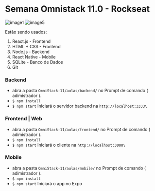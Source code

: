 <h1> Semana Omnistack 11.0 - Rockseat </h1>

![image1](https://user-images.githubusercontent.com/60307596/81362657-bd71fb00-90b7-11ea-8781-93f89427ebf7.PNG)
![image5](https://user-images.githubusercontent.com/60307596/81362712-ded2e700-90b7-11ea-9814-142b1c9508fd.PNG)


<p>Estão sendo usados:</p>
<ol>
  <li>React.js - Frontend </li>
  <li>HTML + CSS - Frontend</li>
  <li>Node.js - Backend</li>
  <li>React Native - Mobile</li>
  <li>SQLite - Banco de Dados</li>
  <li>Git</li>
</ol>

### Backend 

- abra a pasta `OmniStack-11/aulas/backend/` no Prompt de comando ( adimistrador ). 
- `$ npm install` 
-  `$ npm start` Iniciará o servidor backend na `http://localhost:3333\` 

### Frontend | Web

- abra a pasta `OmniStack-11/aulas/frontend/` no Prompt de comando ( adimistrador ). 
- `$ npm install` 
-  `$ npm start`  Iniciará o cliente na `http://localhost:3000\` 

### Mobile 

- abra a pasta `OmniStack-11/aulas/mobile/` no Prompt de comando ( adimistrador ). 
- `$ npm install` 
-  `$ npm start`  Iniciará o app no Expo 


